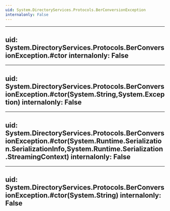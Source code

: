 ```yaml
---
uid: System.DirectoryServices.Protocols.BerConversionException
internalonly: False
---
```


---
uid: System.DirectoryServices.Protocols.BerConversionException.#ctor
internalonly: False
---

---
uid: System.DirectoryServices.Protocols.BerConversionException.#ctor(System.String,System.Exception)
internalonly: False
---

---
uid: System.DirectoryServices.Protocols.BerConversionException.#ctor(System.Runtime.Serialization.SerializationInfo,System.Runtime.Serialization.StreamingContext)
internalonly: False
---

---
uid: System.DirectoryServices.Protocols.BerConversionException.#ctor(System.String)
internalonly: False
---
